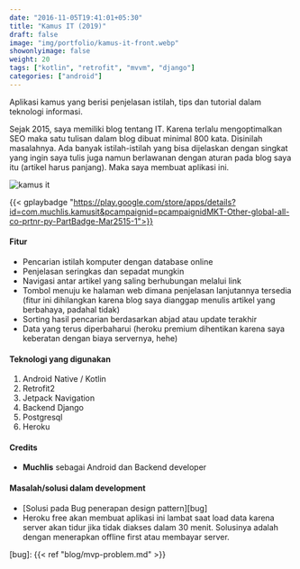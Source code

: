 ```yaml
---
date: "2016-11-05T19:41:01+05:30"
title: "Kamus IT (2019)"
draft: false
image: "img/portfolio/kamus-it-front.webp"
showonlyimage: false
weight: 20
tags: ["kotlin", "retrofit", "mvvm", "django"]
categories: ["android"]
---
```


Aplikasi kamus yang berisi penjelasan istilah, tips dan tutorial dalam teknologi informasi.
<!--more-->

Sejak 2015, saya memiliki blog tentang IT. Karena terlalu mengoptimalkan SEO maka satu tulisan dalam blog dibuat minimal 800 kata. Disinilah masalahnya. Ada banyak istilah-istilah yang bisa dijelaskan dengan singkat yang ingin saya tulis juga namun berlawanan dengan aturan pada blog saya itu (artikel harus panjang). Maka saya membuat aplikasi ini.

![kamus it][gif]

{{< gplaybadge "https://play.google.com/store/apps/details?id=com.muchlis.kamusit&pcampaignid=pcampaignidMKT-Other-global-all-co-prtnr-py-PartBadge-Mar2515-1">}}

#### Fitur
- Pencarian istilah komputer dengan database online
- Penjelasan seringkas dan sepadat mungkin
- Navigasi antar artikel yang saling berhubungan melalui link
- Tombol menuju ke halaman web dimana penjelasan lanjutannya tersedia (fitur ini dihilangkan karena blog saya dianggap menulis artikel yang berbahaya, padahal tidak)
- Sorting hasil pencarian berdasarkan abjad atau update terakhir
- Data yang terus diperbaharui (heroku premium dihentikan karena saya keberatan dengan biaya servernya, hehe)



#### Teknologi yang digunakan
1. Android Native / Kotlin
2. Retrofit2
3. Jetpack Navigation
4. Backend Django
5. Postgresql
6. Heroku
  

#### Credits
- **Muchlis** sebagai Android dan Backend developer 


#### Masalah/solusi dalam development
* [Solusi pada Bug penerapan design pattern][bug]
* Heroku free akan membuat aplikasi ini lambat saat load data karena server akan tidur jika tidak diakses dalam 30 menit. Solusinya adalah dengan menerapkan offline first atau membayar server.

[gif]: /img/portfolio/kamus-it.gif
[bug]: {{< ref "blog/mvp-problem.md" >}}